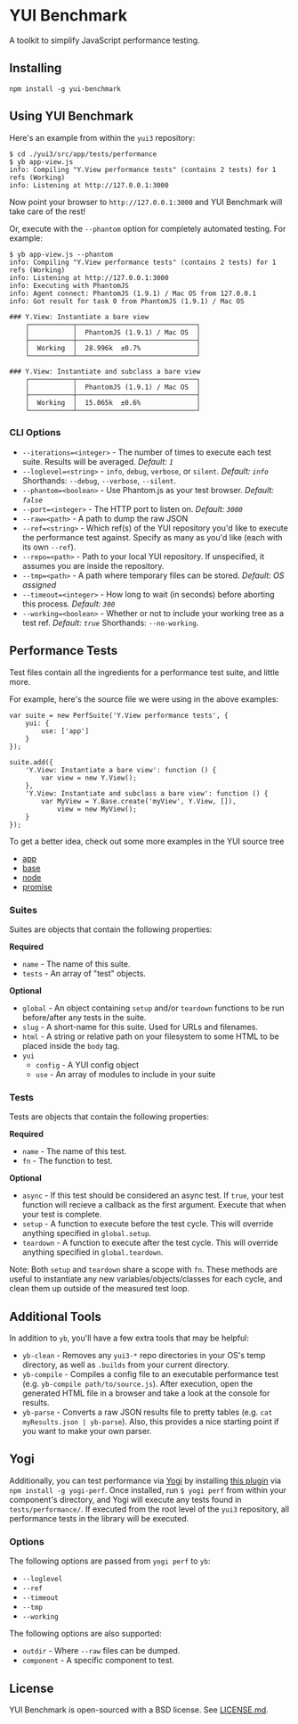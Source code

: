 # YUI Benchmark

A toolkit to simplify JavaScript performance testing.

## Installing

	npm install -g yui-benchmark

## Using YUI Benchmark

Here's an example from  within the `yui3` repository:

	$ cd ./yui3/src/app/tests/performance
	$ yb app-view.js
	info: Compiling "Y.View performance tests" (contains 2 tests) for 1 refs (Working)
	info: Listening at http://127.0.0.1:3000

Now point your browser to `http://127.0.0.1:3000` and YUI Benchmark will take care of the rest!

Or, execute with the `--phantom` option for completely automated testing.  For example:

	$ yb app-view.js --phantom
	info: Compiling "Y.View performance tests" (contains 2 tests) for 1 refs (Working)
	info: Listening at http://127.0.0.1:3000
	info: Executing with PhantomJS
	info: Agent connect: PhantomJS (1.9.1) / Mac OS from 127.0.0.1
	info: Got result for task 0 from PhantomJS (1.9.1) / Mac OS

	### Y.View: Instantiate a bare view
		┌───────────┬──────────────────────────────┐
		│           │  PhantomJS (1.9.1) / Mac OS  │
		├───────────┼──────────────────────────────┤
		│  Working  │  28.996k  ±0.7%              │
		└───────────┴──────────────────────────────┘

	### Y.View: Instantiate and subclass a bare view
		┌───────────┬──────────────────────────────┐
		│           │  PhantomJS (1.9.1) / Mac OS  │
		├───────────┼──────────────────────────────┤
		│  Working  │  15.065k  ±0.6%              │
		└───────────┴──────────────────────────────┘

### CLI Options

* `--iterations=<integer>` - The number of times to execute each test suite. Results will be averaged. *Default: `1`*
* `--loglevel=<string>` - `info`, `debug`, `verbose`, or `silent`.  *Default: `info`* Shorthands: `--debug`, `--verbose`, `--silent`.
* `--phantom=<boolean>` - Use Phantom.js as your test browser. *Default: `false`*
* `--port=<integer>` - The HTTP port to listen on. *Default: `3000`*
* `--raw=<path>` - A path to dump the raw JSON
* `--ref=<string>` - Which ref(s) of the YUI repository you'd like to execute the performance test against. Specify as many as you'd like (each with its own `--ref`).
* `--repo=<path>` - Path to your local YUI repository. If unspecified, it assumes you are inside the repository.
* `--tmp=<path>` - A path where temporary files can be stored. *Default: OS assigned*
* `--timeout=<integer>` - How long to wait (in seconds) before aborting this process. *Default: `300`*
* `--working=<boolean>` - Whether or not to include your working tree as a test ref. *Default: `true`* Shorthands: `--no-working`.

## Performance Tests

Test files contain all the ingredients for a performance test suite, and little more.

For example, here's the source file we were using in the above examples:

	var suite = new PerfSuite('Y.View performance tests', {
	    yui: {
	        use: ['app']
	    }
	});

	suite.add({
	    'Y.View: Instantiate a bare view': function () {
	        var view = new Y.View();
	    },
	    'Y.View: Instantiate and subclass a bare view': function () {
	        var MyView = Y.Base.create('myView', Y.View, []),
	            view = new MyView();
	    }
	});

To get a better idea, check out some more examples in the YUI source tree

 * [app](https://github.com/yui/yui3/tree/master/src/app/tests/performance/)
 * [base](https://github.com/yui/yui3/tree/master/src/base/tests/performance/)
 * [node](https://github.com/yui/yui3/tree/master/src/node/tests/performance/)
 * [promise](https://github.com/yui/yui3/tree/master/src/promise/tests/performance/promise.js)

### Suites
Suites are objects that contain the following properties:

**Required**

 * `name` - The name of this suite.
 * `tests` - An array of "test" objects.

**Optional**

 * `global` - An object containing `setup` and/or `teardown` functions to be run before/after any tests in the suite.
 * `slug` - A short-name for this suite. Used for URLs and filenames.
 * `html` - A string or relative path on your filesystem to some HTML to be placed inside the `body` tag.
 * `yui`
    * `config` - A YUI config object
    * `use` - An array of modules to include in your suite

### Tests
Tests are objects that contain the following properties:

**Required**

 * `name` - The name of this test.
 * `fn` - The function to test.

**Optional**

 * `async` - If this test should be considered an async test. If `true`, your test function will recieve a callback as the first argument. Execute that when your test is complete.
 * `setup` - A function to execute before the test cycle. This will override anything specified in `global.setup`.
 * `teardown` - A function to execute after the test cycle. This will override anything specified in `global.teardown`.

Note: Both `setup` and `teardown` share a scope with `fn`.  These methods are useful to instantiate any new variables/objects/classes for each cycle, and clean them up outside of the measured test loop.

## Additional Tools
In addition to `yb`, you'll have a few extra tools that may be helpful:

 * `yb-clean` - Removes any `yui3-*` repo directories in your OS's temp directory, as well as `.builds` from your current directory.
 * `yb-compile` - Compiles a config file to an executable performance test (e.g. `yb-compile path/to/source.js`).  After execution, open the generated HTML file in a browser and take a look at the console for results.
 * `yb-parse` - Converts a raw JSON results file to pretty tables (e.g. `cat myResults.json | yb-parse`). Also, this provides a nice starting point if you want to make your own parser.

## Yogi
Additionally, you can test performance via [Yogi](https://github.com/yui/yogi) by
installing [this plugin](https://github.com/derek/yogi-perf) via `npm install -g yogi-perf`.
Once installed, run `$ yogi perf` from within your component's directory, and Yogi will execute any
tests found in `tests/performance/`. If executed from the root level of the `yui3` repository,
all performance tests in the library will be executed.

### Options
The following options are passed from `yogi perf` to `yb`:

* `--loglevel`
* `--ref`
* `--timeout`
* `--tmp`
* `--working`

The following options are also supported:

* `outdir` - Where `--raw` files can be dumped.
* `component` - A specific component to test.

## License
YUI Benchmark is open-sourced with a BSD license.  See [LICENSE.md](LICENSE.md).
